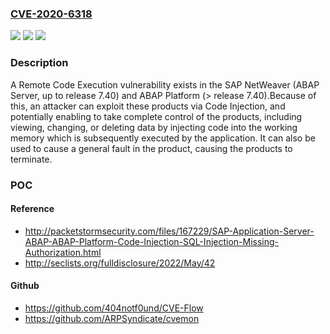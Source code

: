 ### [CVE-2020-6318](https://cve.mitre.org/cgi-bin/cvename.cgi?name=CVE-2020-6318)
![](https://img.shields.io/static/v1?label=Product&message=SAP%20NetWeaver%20(ABAP%20Server)%20and%20ABAP%20Platform&color=blue)
![](https://img.shields.io/static/v1?label=Version&message=%3C700%20&color=brighgreen)
![](https://img.shields.io/static/v1?label=Vulnerability&message=Code%20Injection&color=brighgreen)

### Description

A Remote Code Execution vulnerability exists in the SAP NetWeaver (ABAP Server, up to release 7.40) and ABAP Platform (> release 7.40).Because of this, an attacker can exploit these products via Code Injection, and potentially enabling to take complete control of the products, including viewing, changing, or deleting data by injecting code into the working memory which is subsequently executed by the application. It can also be used to cause a general fault in the product, causing the products to terminate.

### POC

#### Reference
- http://packetstormsecurity.com/files/167229/SAP-Application-Server-ABAP-ABAP-Platform-Code-Injection-SQL-Injection-Missing-Authorization.html
- http://seclists.org/fulldisclosure/2022/May/42

#### Github
- https://github.com/404notf0und/CVE-Flow
- https://github.com/ARPSyndicate/cvemon

